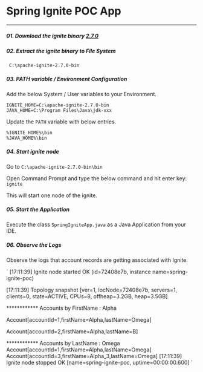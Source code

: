 
# Spring Ignite POC App

<hr />

##### 01. Download the ignite binary [2.7.0](http://mirrors.wuchna.com/apachemirror//ignite/2.7.0/apache-ignite-2.7.0-bin.zip)

##### 02. Extract the ignite binary to File System
     C:\apache-ignite-2.7.0-bin
     
##### 03. PATH variable / Environment Configuration

Add the below System / User variables to your Environment.

    IGNITE_HOME=C:\apache-ignite-2.7.0-bin
    JAVA_HOME=C:\Program Files\Java\jdk-xxx
    
Update the `PATH` variable with below entries.

    %IGNITE_HOME%\bin
    %JAVA_HOME%\bin

##### 04. Start ignite node

Go to `C:\apache-ignite-2.7.0-bin\bin`

Open Command Prompt and type the below command and hit enter key: `ignite`

This will start one node of the ignite.

##### 05. Start the Application
Execute the class `SpringIgniteApp.java` as a Java Application from your IDE.

##### 06. Observe the Logs
Observe the logs that account records are getting associated with Ignite.

`
[17:11:39] Ignite node started OK (id=72408e7b, instance name=spring-ignite-poc)

[17:11:39] Topology snapshot [ver=1, locNode=72408e7b, servers=1, clients=0, state=ACTIVE, CPUs=8, offheap=3.2GB, heap=3.5GB]

************ Accounts by FirstName : Alpha

Account[accountId=1,firstName=Alpha,lastName=Omega]

Account[accountId=2,firstName=Alpha,lastName=B]

************ Accounts by LastName : Omega
Account[accountId=1,firstName=Alpha,lastName=Omega]
Account[accountId=3,firstName=Alpha_3,lastName=Omega]
[17:11:39] Ignite node stopped OK [name=spring-ignite-poc, uptime=00:00:00.600]
`



	


 

	
	
